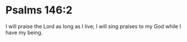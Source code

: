 # Psalms 146:2

I will praise the Lord as long as I live; I will sing praises to my God while I have my being.
